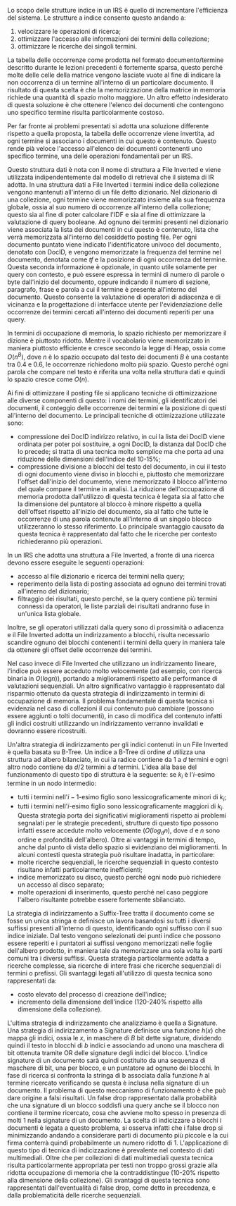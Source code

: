 Lo scopo delle strutture indice in un IRS è quello di incrementare l'efficienza del sistema. Le strutture a indice consento questo andando a:
1. velocizzare le operazioni di ricerca;
2. ottimizzare l'accesso alle informazioni dei termini della collezione;
3. ottimizzare le ricerche dei singoli termini.

La tabella delle occorrenze come prodotta nel formato documento/termine descritto durante le lezioni precedenti è fortemente sparsa, questo perché molte delle celle della matrice vengono lasciate vuote al fine di indicare la non occorrenza di un termine all'interno di un particolare documento. Il risultato di questa scelta è che la memorizzazione della matrice in memoria richiede una quantità di spazio molto maggiore. Un altro effetto indesiderato di questa soluzione è che ottenere l'elenco dei documenti che contengono uno specifico termine risulta particolarmente costoso.

Per far fronte ai problemi presentati si adotta una soluzione differente rispetto a quella proposta, la tabella delle occorrenze viene invertita, ad ogni termine si associano i documenti in cui questo è contenuto. Questo rende pià veloce l'accesso all'elenco dei documenti contenenti uno specifico termine, una delle operazioni fondamentali per un IRS.

Questo struttura dati è nota con il nome di struttura a File Inverted e viene utilizzata indipendentemente dal modello di retrieval che il sistema di IR adotta. In una struttura dati a File Inverted i termini indice della collezione vengono mantenuti all'interno di un file detto dizionario. Nel dizionario di una collezione, ogni termine viene memorizzato insieme alla sua frequenza globale, ossia al suo numero di occorrenze all'interno della collezione; questo sia al fine di poter calcolare l'IDF e sia al fine di ottimizzare la valutazione di query booleane. Ad ognuno dei termini presenti nel dizionario viene associata la lista dei documenti in cui questo è contenuto, lista che verrà memorizzata all'interno del cosiddetto posting file. Per ogni documento puntato viene indicato l'identificatore univoco del documento, denotato con DocID, e vengono memorizzate la frequenza del termine nel documento, denotata come $tf$ e la posizione di ogni occorrenza del termine. Questa seconda informazione è opzionale, in quanto utile solamente per query con contesto, e può essere espressa in termini di numero di parole o byte dall'inizio del documento, oppure indicando il numero di sezione, paragrafo, frase e parola a cui il termine è presente all'interno del documento. Questo consente la valutazione di operatori di adiacenza e di vicinanza e la progettazione di interfacce utente per l'evidenziazione delle occorrenze dei termini cercati all'interno dei documenti reperiti per una query.

In termini di occupazione di memoria, lo spazio richiesto per memorizzare il dizione è piuttosto ridotto. Mentre il vocabolario viene memorizzato in maniera piuttosto efficiente e cresce secondo la legge di Heap, ossia come $O(n^B)$, dove $n$ è lo spazio occupato dal testo dei documenti $B$ è una costante tra 0.4 e 0.6, le occorrenze richiedono molto più spazio. Questo perché ogni parola che compare nel testo è riferita una volta nella struttura dati e quindi lo spazio cresce come $O(n)$.

Ai fini di ottimizzare il posting file si applicano tecniche di ottimizzazione alle diverse componenti di questo: i nomi dei termini, gli identificatori dei documenti, il conteggio delle occorrenze dei termini e la posizione di questi all'interno del documento. Le principali tecniche di ottimizzazione utilizzate sono:
- compressione dei DocID indirizzo relativo, in cui la lista dei DocID viene ordinata per poter poi sostituire, a ogni DocID, la distanza dal DocID che lo precede; si tratta di una tecnica molto semplice ma che porta ad una riduzione delle dimensioni dell'indice del 10-15%;
- compressione divisione a blocchi del testo del documento, in cui il testo di ogni documento viene diviso in blocchi e, piuttosto che memorizzare l'offset dall'inizio del documento, viene memorizzato il blocco all'interno del quale compare il termine in analisi. La riduzione dell'occupazione di memoria prodotta dall'utilizzo di questa tecnica è legata sia al fatto che la dimensione del puntatore al blocco è minore rispetto a quella dell'offset rispetto all'inizio del documento, sia al fatto che tutte le occorrenze di una parola contenute all'interno di un singolo blocco utilizzeranno lo stesso riferimento. Lo principale svantaggio causato da questa tecnica è rappresentato dal fatto che le ricerche per contesto richiederanno più operazioni.

In un IRS che adotta una struttura a File Inverted, a fronte di una ricerca devono essere eseguite le seguenti operazioni:
- accesso al file dizionario e ricerca dei termini nella query;
- reperimento della lista di posting associata ad ognuno dei termini trovati all'interno del dizionario;
- filtraggio dei risultati, questo perché, se la query contiene più termini connessi da operatori, le liste parziali dei risultati andranno fuse in un'unica lista globale.

Inoltre, se gli operatori utilizzati dalla query sono di prossimità o adiacenza e il File Inverted adotta un indirizzamento a blocchi, risulta necessario scandire ognuno dei blocchi contenenti i termini della query in maniera tale da ottenere gli offset delle occorrenze dei termini.

Nel caso invece di File Inverted che utilizzano un indirizzamento lineare, l'indice può essere acceduto molto velocemente (ad esempio, con ricerca binaria in $O(log n)$), portando a miglioramenti rispetto alle performance di valutazioni sequenziali. Un altro significativo vantaggio è rappresentato dal risparmio ottenuto da questa strategia di indirizzamento in termini di occupazione di memoria. Il problema fondamentale di questa tecnica si evidenzia nel caso di collezioni il cui contenuto può cambiare (possono essere aggiunti o tolti documenti), in caso di modifica del contenuto infatti gli indici costruiti utilizzando un indirizzamento verranno invalidati e dovranno essere ricostruiti.

Un'altra strategia di indirizzamento per gli indici contenuti in un File Inverted è quella basata su B-Tree. Un indice a B-Tree di ordine $d$ utilizza una struttura ad albero bilanciato, in cui la radice contiene da $1$ a $d$ termini e ogni altro nodo contiene da $d/2$ termini a $d$ termini. L'idea alla base del funzionamento di questo tipo di struttura è la seguente: se $k_i$ è l'$i$-esimo termine in un nodo intermedio:
- tutti i termini nell'$i-1$-esimo figlio sono lessicograficamente minori di $k_i$;
- tutti i termini nell'$i$-esimo figlio sono lessicograficamente maggiori di $k_i$.
Questa strategia porta dei significativi miglioramenti rispetto ai problemi segnalati per le strategie precedenti, strutture di questo tipo possono infatti essere accedute molto velocemente ($O(log_d n)$, dove $d$ e $n$ sono ordine e profondità dell'albero). Oltre ai vantaggi in termini di tempo, anche dal punto di vista dello spazio si evidenziano dei miglioramenti. In alcuni contesti questa strategia può risultare inadatta, in particolare:
- molte ricerche sequenziali, le ricerche sequenziali in questo contesto risultano infatti particolarmente inefficienti;
- indice memorizzato su disco, questo perché ogni nodo può richiedere un accesso al disco separato;
- molte operazioni di inserimento, questo perché nel caso peggiore l'albero risultante potrebbe essere fortemente sbilanciato.

La strategia di indirizzamento a Suffix-Tree tratta il documento come se fosse un unica stringa e definisce un lavora basandosi su tutti i diversi suffissi presenti all'interno di questo, identificando ogni suffisso con il suo indice iniziale. Dal testo vengono selezionati dei punti indice che possono essere reperiti e i puntatori ai suffissi vengono memorizzati nelle foglie dell'albero prodotto, in maniera tale da memorizzare una sola volta le parti comuni tra i diversi suffissi. Questa strategia particolarmente adatta a ricerche complesse, sia ricerche di intere frasi che ricerche sequenziali di termini o prefissi. Gli svantaggi legati all'utilizzo di questa tecnica sono rappresentati da:
- costo elevato del processo di creazione dell'indice;
- incremento della dimensione dell'indice (120-240% rispetto alla dimensione della collezione).

L'ultima strategia di indirizzamento che analizziamo è quella a Signature. Una strategia di indirizzamento a Signature definisce una funzione $h(x)$ che mappa gli indici, ossia le $x$, in maschere di $B$ bit dette signature, dividendo quindi il testo in blocchi di $b$ indici e associando ad unono una maschera di bit ottenuta tramite OR delle signature degli indici del blocco. L'indice signature di un documento sarà quindi costituito da una sequenza di maschere di bit, una per blocco, e un puntatore ad ognuno dei blocchi. In fase di ricerca si confronta la stringa di b associata dalla funzione $h$ al termine ricercato verificando se questa è inclusa nella signature di un documento. Il problema di questo meccanismo di funzionamento è che può dare origine a falsi risultati. Un false drop rappresentato dalla probabilità che una signature di un blocco soddisfi una query anche se il blocco non contiene il termine ricercato, cosa che avviene molto spesso in presenza di molti 1 nella signature di un documento. La scelta di indicizzare a blocchi i documenti è legata a questo problema, si osserva infatti che i false drop si minimizzando andando a considerare parti di documento più piccole e la cui firma conterrà quindi probabilmente un numero ridotto di 1. L'applicazione di questo tipo di tecnica di indicizzazione è prevalente nel contesto di dati multimediali. Oltre che per collezioni di dati multimediali questa tecnica risulta particolarmente appropriata per testi non troppo grossi grazie alla ridotta occupazione di memoria che la contraddistingue (10-20% rispetto alla dimensione della collezione). Gli svantaggi di questa tecnica sono rappresentati dall'eventualità di false drop, come detto in precedenza, e dalla problematicità delle ricerche sequenziali.
